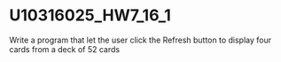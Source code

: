 # U10316025_HW7_16_1
Write a program that let the user click the Refresh button to display four cards from a deck of 52 cards
